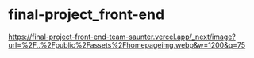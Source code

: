 # final-project_front-end
https://final-project-front-end-team-saunter.vercel.app/_next/image?url=%2F..%2Fpublic%2Fassets%2Fhomepageimg.webp&w=1200&q=75